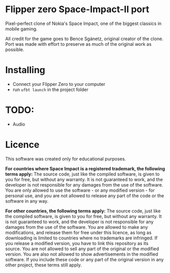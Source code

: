 # Flipper zero Space-Impact-II port
Pixel-perfect clone of Nokia's Space Impact, one of the biggest classics in mobile gaming.

All credit for the game goes to Bence Sgánetz, original creator of the clone. Port was made with effort to preserve as much of the
original work as possible.

# Installing
* Connect your Flipper Zero to your computer
* run `ufbt launch` in the project folder

# TODO:
* Audio

# Licence
This software was created only for educational purposes.

**For countries where Space Impact is a registered trademark, the following
terms apply:** The source code, just like the compiled software, is given to you
for free, but without any warranty. It is not guaranteed to work, and the
developer is not responsible for any damages from the use of the software. You
are only allowed to use the software - or any modified version - for personal
use, and you are not allowed to release any part of the code or the software in
any way.

**For other countries, the following terms apply:** The source code, just like
the compiled software, is given to you for free, but without any warranty. It is
not guaranteed to work, and the developer is not responsible for any damages
from the use of the software. You are allowed to make any modifications, and
release them for free under this licence, as long as downloading is limited to
countries where no trademarks are infringed. If you release a modified version,
you have to link this repository as its source. You are not allowed to sell any
part of the original or the modified version. You are also not allowed to show
advertisements in the modified software. If you include these code or any part
of the original version in any other project, these terms still apply.

